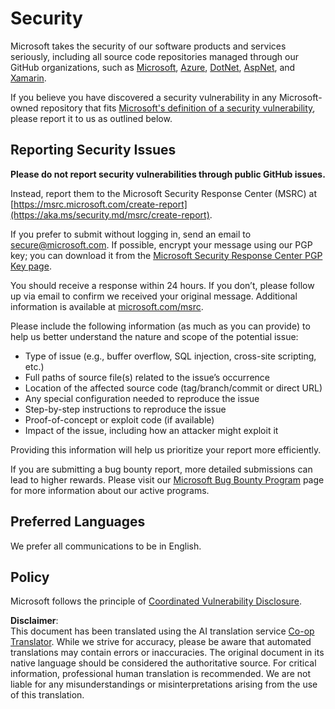 <!--
CO_OP_TRANSLATOR_METADATA:
{
  "original_hash": "d8fe220fa2850df0759b07cf391ea77c",
  "translation_date": "2025-07-12T07:20:56+00:00",
  "source_file": "SECURITY.md",
  "language_code": "en"
}
-->
# Security

Microsoft takes the security of our software products and services seriously, including all source code repositories managed through our GitHub organizations, such as [Microsoft](https://github.com/Microsoft), [Azure](https://github.com/Azure), [DotNet](https://github.com/dotnet), [AspNet](https://github.com/aspnet), and [Xamarin](https://github.com/xamarin).

If you believe you have discovered a security vulnerability in any Microsoft-owned repository that fits [Microsoft's definition of a security vulnerability](https://aka.ms/security.md/definition), please report it to us as outlined below.

## Reporting Security Issues

**Please do not report security vulnerabilities through public GitHub issues.**

Instead, report them to the Microsoft Security Response Center (MSRC) at [https://msrc.microsoft.com/create-report](https://aka.ms/security.md/msrc/create-report).

If you prefer to submit without logging in, send an email to [secure@microsoft.com](mailto:secure@microsoft.com). If possible, encrypt your message using our PGP key; you can download it from the [Microsoft Security Response Center PGP Key page](https://aka.ms/security.md/msrc/pgp).

You should receive a response within 24 hours. If you don’t, please follow up via email to confirm we received your original message. Additional information is available at [microsoft.com/msrc](https://www.microsoft.com/msrc).

Please include the following information (as much as you can provide) to help us better understand the nature and scope of the potential issue:

* Type of issue (e.g., buffer overflow, SQL injection, cross-site scripting, etc.)
* Full paths of source file(s) related to the issue’s occurrence
* Location of the affected source code (tag/branch/commit or direct URL)
* Any special configuration needed to reproduce the issue
* Step-by-step instructions to reproduce the issue
* Proof-of-concept or exploit code (if available)
* Impact of the issue, including how an attacker might exploit it

Providing this information will help us prioritize your report more efficiently.

If you are submitting a bug bounty report, more detailed submissions can lead to higher rewards. Please visit our [Microsoft Bug Bounty Program](https://aka.ms/security.md/msrc/bounty) page for more information about our active programs.

## Preferred Languages

We prefer all communications to be in English.

## Policy

Microsoft follows the principle of [Coordinated Vulnerability Disclosure](https://aka.ms/security.md/cvd).

**Disclaimer**:  
This document has been translated using the AI translation service [Co-op Translator](https://github.com/Azure/co-op-translator). While we strive for accuracy, please be aware that automated translations may contain errors or inaccuracies. The original document in its native language should be considered the authoritative source. For critical information, professional human translation is recommended. We are not liable for any misunderstandings or misinterpretations arising from the use of this translation.